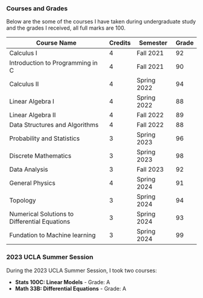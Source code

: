 ### Courses and Grades

Below are the some of the courses I have taken during undergraduate study and the grades I received, all full marks are 100. 

| Course Name                                   | Credits | Semester   | Grade |
|-----------------------------------------------|---------|------------|-------|
| Calculus I                                    | 4       | Fall 2021  | 92    |
| Introduction to Programming in C              | 4       | Fall 2021  | 90    |
| Calculus II                                   | 4       | Spring 2022| 94    |
| Linear Algebra I                              | 4       | Spring 2022| 88    |
| Linear Algebra II                             | 4       | Fall 2022  | 89    |
| Data Structures and Algorithms                | 4       | Fall 2022  | 88    |
| Probability and Statistics                    | 3       | Spring 2023| 96    |
| Discrete Mathematics                          | 3       | Spring 2023| 98    |
| Data Analysis                                 | 3       | Fall 2023  | 92    |
| General Physics                               | 4       | Spring 2024| 91    |
| Topology                                      | 3       | Spring 2024| 94    |
| Numerical Solutions to Differential Equations | 3       | Spring 2024| 93    |
| Fundation to Machine learning  | 3       | Spring 2024| 99    |


### 2023 UCLA Summer Session

During the 2023 UCLA Summer Session, I took two courses:
- **Stats 100C: Linear Models** - Grade: A
- **Math 33B: Differential Equations** - Grade: A
